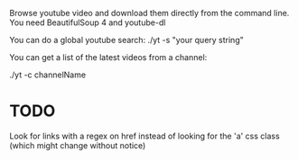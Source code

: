 Browse youtube video and download them directly from the command line.
You need BeautifulSoup 4 and youtube-dl

You can do a global youtube search:
  ./yt -s "your query string"


You can get a list of the latest videos from a channel:

  ./yt -c channelName

# TODO

Look for links with a regex on href instead of looking for the 'a' css class (which might change without notice)
